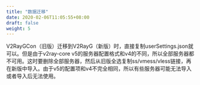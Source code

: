 ```yaml
---
title: "数据迁移"
date: 2020-02-06T11:05:55+08:00
draft: false
weight: 5
---
```


V2RayGCon（旧版）迁移到V2RayG（新版）时，直接复制userSettings.json就可以。但是由于v2ray-core v5的服务器配置格式和v4的不同，所以全部服务器都不可用。这时要删除全部服务器，然后从旧版全选复制ss/vmess/vless链接，再在新版中导入。由于v5的配置项和v4不完全相同，所以有些服务器可能无法导入或者导入后无法使用。